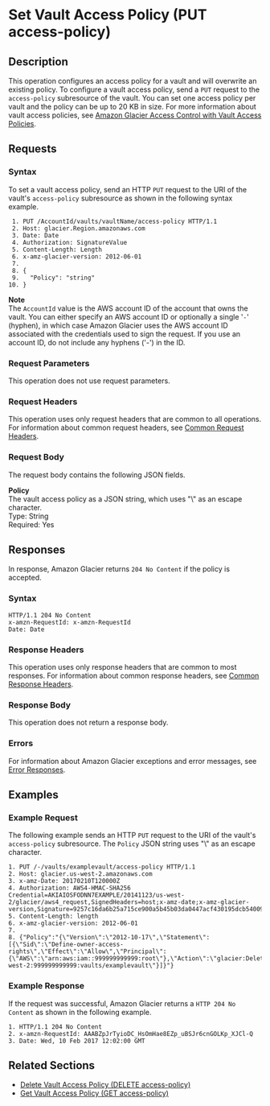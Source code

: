 # Set Vault Access Policy \(PUT access\-policy\)<a name="api-SetVaultAccessPolicy"></a>

## Description<a name="api-SetVaultAccessPolicy-description"></a>

This operation configures an access policy for a vault and will overwrite an existing policy\. To configure a vault access policy, send a `PUT` request to the `access-policy` subresource of the vault\. You can set one access policy per vault and the policy can be up to 20 KB in size\. For more information about vault access policies, see [Amazon Glacier Access Control with Vault Access Policies](vault-access-policy.md)\. 

## Requests<a name="api-SetVaultAccessPolicy-requests"></a>

### Syntax<a name="api-SetVaultAccessPolicy-requests-syntax"></a>

To set a vault access policy, send an HTTP `PUT` request to the URI of the vault's `access-policy` subresource as shown in the following syntax example\.

```
 1. PUT /AccountId/vaults/vaultName/access-policy HTTP/1.1
 2. Host: glacier.Region.amazonaws.com
 3. Date: Date
 4. Authorization: SignatureValue
 5. Content-Length: Length
 6. x-amz-glacier-version: 2012-06-01
 7. 			
 8. {
 9.   "Policy": "string"
10. }
```

**Note**  
The `AccountId` value is the AWS account ID of the account that owns the vault\. You can either specify an AWS account ID or optionally a single '`-`' \(hyphen\), in which case Amazon Glacier uses the AWS account ID associated with the credentials used to sign the request\. If you use an account ID, do not include any hyphens \('\-'\) in the ID\.

### Request Parameters<a name="api-SetVaultAccessPolicy-requests-parameters"></a>

This operation does not use request parameters\.

### Request Headers<a name="api-SetVaultAccessPolicy-requests-headers"></a>

This operation uses only request headers that are common to all operations\. For information about common request headers, see [Common Request Headers](api-common-request-headers.md)\.

### Request Body<a name="api-SetVaultAccessPolicy-requests-elements"></a>

The request body contains the following JSON fields\.

 **Policy**   
The vault access policy as a JSON string, which uses "\\" as an escape character\.  
 Type: String   
 Required: Yes

## Responses<a name="api-SetVaultAccessPolicy-responses"></a>

In response, Amazon Glacier returns `204 No Content` if the policy is accepted\.

### Syntax<a name="api-SetVaultAccessPolicy-response-syntax"></a>

```
HTTP/1.1 204 No Content
x-amzn-RequestId: x-amzn-RequestId
Date: Date
```

### Response Headers<a name="api-SetVaultAccessPolicy-responses-headers"></a>

This operation uses only response headers that are common to most responses\. For information about common response headers, see [Common Response Headers](api-common-response-headers.md)\.

### Response Body<a name="api-SetVaultAccessPolicy-responses-elements"></a>

This operation does not return a response body\.

### Errors<a name="api-SetVaultAccessPolicy-responses-errors"></a>

For information about Amazon Glacier exceptions and error messages, see [Error Responses](api-error-responses.md)\.

## Examples<a name="api-SetVaultAccessPolicy-examples"></a>

### Example Request<a name="api-SetVaultAccessPolicy-example-request"></a>

The following example sends an HTTP `PUT` request to the URI of the vault's `access-policy` subresource\. The `Policy` JSON string uses "\\" as an escape character\.

```
1. PUT /-/vaults/examplevault/access-policy HTTP/1.1
2. Host: glacier.us-west-2.amazonaws.com
3. x-amz-Date: 20170210T120000Z
4. Authorization: AWS4-HMAC-SHA256 Credential=AKIAIOSFODNN7EXAMPLE/20141123/us-west-2/glacier/aws4_request,SignedHeaders=host;x-amz-date;x-amz-glacier-version,Signature=9257c16da6b25a715ce900a5b45b03da0447acf430195dcb540091b12966f2a2
5. Content-Length: length
6. x-amz-glacier-version: 2012-06-01
7. 
8. {"Policy":"{\"Version\":\"2012-10-17\",\"Statement\":[{\"Sid\":\"Define-owner-access-rights\",\"Effect\":\"Allow\",\"Principal\":{\"AWS\":\"arn:aws:iam::999999999999:root\"},\"Action\":\"glacier:DeleteArchive\",\"Resource\":\"arn:aws:glacier:us-west-2:999999999999:vaults/examplevault\"}]}"}
```

### Example Response<a name="api-SetVaultAccessPolicy-example-response"></a>

If the request was successful, Amazon Glacier returns a `HTTP 204 No Content` as shown in the following example\.

```
1. HTTP/1.1 204 No Content
2. x-amzn-RequestId: AAABZpJrTyioDC_HsOmHae8EZp_uBSJr6cnGOLKp_XJCl-Q
3. Date: Wed, 10 Feb 2017 12:02:00 GMT
```

## Related Sections<a name="related-sections-SetVaultAccessPolicy"></a>
+ [Delete Vault Access Policy \(DELETE access\-policy\)](api-DeleteVaultAccessPolicy.md)
+ [Get Vault Access Policy \(GET access\-policy\)](api-GetVaultAccessPolicy.md)